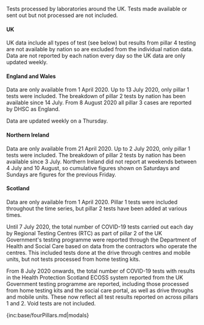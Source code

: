 ﻿Tests processed by laboratories around the UK.  Tests made available or sent out but not processed are not included.

#### UK

UK data include all types of test (see below) but results from pillar 4 testing are not available by nation so are excluded from the individual nation data. Data are not reported by each nation every day so the UK data are only updated weekly.

#### England and Wales

Data are only available from 1 April 2020. Up to 13 July 2020, only pillar 1 tests were included. The breakdown of pillar 2 tests by nation has been available since 14 July. From 8 August 2020 all pillar 3 cases are reported by DHSC as England.

Data are updated weekly on a Thursday.

#### Northern Ireland

Data are only available from 21 April 2020. Up to 2 July 2020, only pillar 1 tests were included. The breakdown of pillar 2 tests by nation has been available since 3 July.  Northern Ireland did not report at weekends between 4 July and 10 August, so cumulative figures shown on Saturdays and Sundays are figures for the previous Friday.

#### Scotland

Data are only available from 1 April 2020. Pillar 1 tests were included throughout the time series, but pillar 2 tests have been added at various times.

Until 7 July 2020, the total number of COVID-19 tests carried out each day by Regional Testing Centres (RTC) as part of pillar 2 of the UK Government's testing programme were reported through the Department of Health and Social Care based on data from the contractors who operate the centres. This included tests done at the drive through centres and mobile units, but not tests processed from home testing kits.

From 8 July 2020 onwards, the total number of COVID-19 tests with results in the Health Protection Scotland ECOSS system reported from the UK Government testing programme are reported, including those processed from home testing kits and the social care portal, as well as drive throughs and mobile units. These now reflect all test results reported on across pillars 1 and 2.  Void tests are not included. 

{inc:base/fourPillars.md|modals}